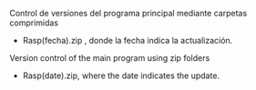 Control de versiones del programa principal mediante carpetas comprimidas
  * Rasp(fecha).zip , donde la fecha indica la actualización.
 
Version control of the main program using zip folders
  * Rasp(date).zip, where the date indicates the update.
